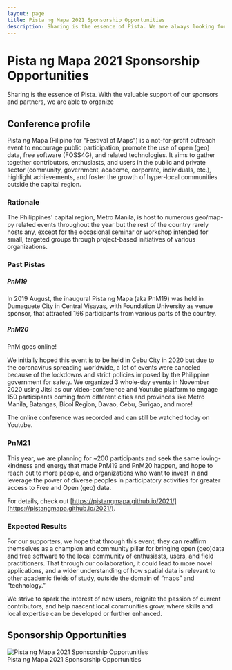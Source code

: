 ```yaml
---
layout: page
title: Pista ng Mapa 2021 Sponsorship Opportunities
description: Sharing is the essence of Pista. We are always looking for partners who would like to help us make the Pista a success.
---
```

<h1 class="color-pnm-blue mb-4">Pista ng Mapa 2021 Sponsorship Opportunities</h1>

Sharing is the essence of Pista. With the valuable support of our sponsors and partners, we are able to organize 

## Conference profile

Pista ng Mapa  (Filipino for "Festival of Maps") is a not-for-profit outreach event to encourage public participation, promote the use of open (geo) data, free software (FOSS4G), and related technologies. It aims to gather together contributors, enthusiasts, and users in the public and private sector (community, government, academe, corporate, individuals, etc.), highlight achievements, and foster the growth of hyper-local communities outside the capital region.

### Rationale

The Philippines' capital region, Metro Manila, is host to numerous geo/map-py related events throughout the year but the rest of the country rarely hosts any, except for the occasional seminar or workshop intended for small, targeted groups through project-based initiatives of various organizations.

### Past Pistas

##### PnM19

In 2019 August, the inaugural Pista ng Mapa (aka PnM19) was held in Dumaguete City in Central Visayas, with Foundation University as venue sponsor, that attracted 166 participants from various parts of the country.

##### PnM20

PnM goes online! 

We initially hoped this event is to be held in Cebu City in 2020 but due to the coronavirus spreading worldwide,  a lot of events were canceled because of the lockdowns and strict policies imposed by the Philippine government for safety. We organized 3 whole-day events in November 2020 using Jitsi as our video-conference and Youtube platform to engage 150 participants coming from different cities and provinces like Metro Manila, Batangas, Bicol Region, Davao, Cebu, Surigao, and more! 

The online conference was recorded and can still be watched today on Youtube. 

### PnM21

This year, we are planning for ~200 participants and seek the same loving-kindness and energy that made PnM19 and PnM20 happen, and hope to reach out to more people, and organizations who want to invest in and leverage the power of diverse peoples in participatory activities for greater access to Free and Open (geo) data.

For details, check out [https://pistangmapa.github.io/2021/](https://pistangmapa.github.io/2021/).

### Expected Results

For our supporters, we hope that through this event, they can reaffirm themselves as a champion and community pillar for bringing open (geo)data and free software to the local community of enthusiasts, users, and field practitioners. That through our collaboration, it could lead to more novel applications, and a wider understanding of how spatial data is relevant to other academic fields of study, outside the domain of “maps” and “technology.”

We strive to spark the interest of new users, reignite the passion of current contributors, and help nascent local communities grow, where skills and local expertise can be developed or further enhanced.

## Sponsorship Opportunities

<div><img class="img-fluid post-img img-shadow mb-2" src="{{ site.baseurl }}/assets/img/site/sponsorship-opportunities.png" alt="Pista ng Mapa 2021 Sponsorship Opportunities"><figcaption class="figure-caption text-center">Pista ng Mapa 2021 Sponsorship Opportunities</figcaption></div>